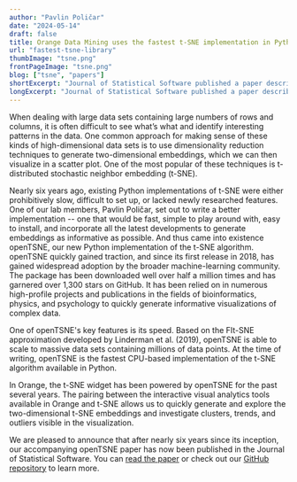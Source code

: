 ```yaml
---
author: "Pavlin Poličar"
date: "2024-05-14"
draft: false
title: Orange Data Mining uses the fastest t-SNE implementation in Python
url: "fastest-tsne-library"
thumbImage: "tsne.png"
frontPageImage: "tsne.png"
blog: ["tsne", "papers"]
shortExcerpt: "Journal of Statistical Software published a paper describing our state-of-the-art implementation openTSNE."
longExcerpt: "Journal of Statistical Software published a paper describing our state-of-the-art implementation openTSNE."
---
```


When dealing with large data sets containing large numbers of rows and columns, it is often difficult to see what’s what and identify interesting patterns in the data. One common approach for making sense of these kinds of high-dimensional data sets is to use dimensionality reduction techniques to generate two-dimensional embeddings, which we can then visualize in a scatter plot. One of the most popular of these techniques is t-distributed stochastic neighbor embedding (t-SNE).

Nearly six years ago, existing Python implementations of t-SNE were either prohibitively slow, difficult to set up, or lacked newly researched features. One of our lab members, Pavlin Poličar, set out to write a better implementation -- one that would be fast, simple to play around with, easy to install, and incorporate all the latest developments to generate embeddings as informative as possible. And thus came into existence openTSNE, our new Python implementation of the t-SNE algorithm. openTSNE quickly gained traction, and since its first release in 2018, has gained widespread adoption by the broader machine-learning community. The package has been downloaded well over half a million times and has garnered over 1,300 stars on GitHub. It has been relied on in numerous high-profile projects and publications in the fields of bioinformatics, physics, and psychology to quickly generate informative visualizations of complex data. 

One of openTSNE's key features is its speed. Based on the FIt-SNE approximation developed by Linderman et al. (2019), openTSNE is able to scale to massive data sets containing millions of data points. At the time of writing, openTSNE is the fastest CPU-based implementation of the t-SNE algorithm available in Python.

<WindowScreenshot src="comparison.png"/>

In Orange, the t-SNE widget has been powered by openTSNE for the past several years. The pairing between the interactive visual analytics tools available in Orange and t-SNE allows us to quickly generate and explore the two-dimensional t-SNE embeddings and investigate clusters, trends, and outliers visible in the visualization. 

<WindowScreenshot src="tsne.png"/>

We are pleased to announce that after nearly six years since its inception, our accompanying openTSNE paper has now been published in the Journal of Statistical Software. You can [read the paper](https://www.jstatsoft.org/article/view/v109i03) or check out our [GitHub repository](https://github.com/pavlin-policar/openTSNE) to learn more.
